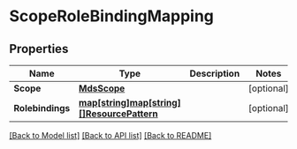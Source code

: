 # ScopeRoleBindingMapping

## Properties

Name | Type | Description | Notes
------------ | ------------- | ------------- | -------------
**Scope** | [**MdsScope**](MdsScope.md) |  | [optional] 
**Rolebindings** | [**map[string]map[string][]ResourcePattern**](map.md) |  | [optional] 

[[Back to Model list]](../README.md#documentation-for-models) [[Back to API list]](../README.md#documentation-for-api-endpoints) [[Back to README]](../README.md)


